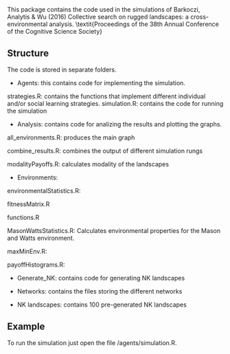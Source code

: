 ## 

This package contains the code used in the simulations of Barkoczi, Analytis \& Wu (2016) Collective search on rugged landscapes: a cross-environmental analysis. \textit{Proceedings of the 38th Annual Conference of the Cognitive Science Society}

## Structure

The code is stored in separate folders.

- Agents: this contains code for implementing the simulation.

strategies.R: contains the functions that implement different individual and/or social learning strategies.
simulation.R: contains the code for running the simulation


- Analysis: contains code for analizing the results and plotting the graphs.

all_environments.R: produces the main graph

combine_results.R: combines the output of different simulation rungs

modalityPayoffs.R: calculates modality of the landscapes


- Environments:

environmentalStatistics.R:

fitnessMatrix.R

functions.R

MasonWattsStatistics.R: Calculates environmental properties for the Mason and Watts environment.

maxMinEnv.R:

payoffHistograms.R:

- Generate_NK: contains code for generating NK landscapes

- Networks: contains the files storing the different networks

- NK landscapes: contains 100 pre-generated NK landscapes

## Example

To run the simulation just open the file /agents/simulation.R.
